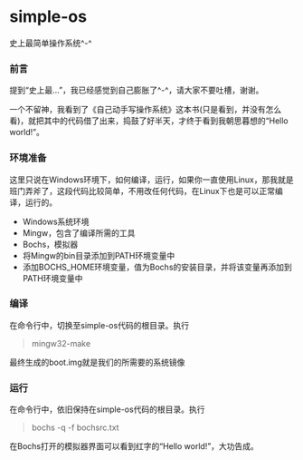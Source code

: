 # simple-os
史上最简单操作系统^-^

### 前言
提到“史上最...”，我已经感觉到自己膨胀了^-^，请大家不要吐槽，谢谢。

一个不留神，我看到了《自己动手写操作系统》这本书(只是看到，并没有怎么看)，就把其中的代码借了出来，捣鼓了好半天，才终于看到我朝思暮想的“Hello world!”。

### 环境准备
这里只说在Windows环境下，如何编译，运行，如果你一直使用Linux，那我就是班门弄斧了，这段代码比较简单，不用改任何代码，在Linux下也是可以正常编译，运行的。

- Windows系统环境
- Mingw，包含了编译所需的工具
- Bochs，模拟器
- 将Mingw的bin目录添加到PATH环境变量中
- 添加BOCHS_HOME环境变量，值为Bochs的安装目录，并将该变量再添加到PATH环境变量中

### 编译
在命令行中，切换至simple-os代码的根目录。执行
> mingw32-make

最终生成的boot.img就是我们的所需要的系统镜像

### 运行
在命令行中，依旧保持在simple-os代码的根目录。执行
> bochs -q -f bochsrc.txt

在Bochs打开的模拟器界面可以看到红字的“Hello world!”，大功告成。
